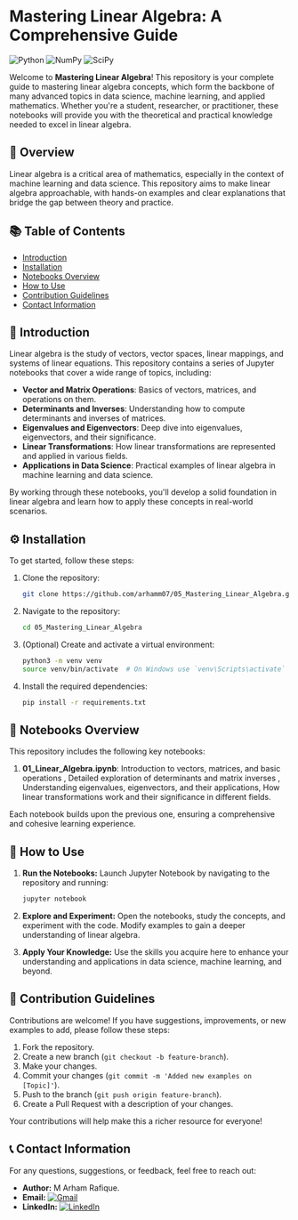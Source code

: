 
# Mastering Linear Algebra: A Comprehensive Guide

![Python](https://img.shields.io/badge/Python-v3.7%2B-brightgreen)
![NumPy](https://img.shields.io/badge/NumPy-v1.19.0%2B-blue)
![SciPy](https://img.shields.io/badge/SciPy-v1.5.0%2B-orange)

Welcome to **Mastering Linear Algebra**! This repository is your complete guide to mastering linear algebra concepts, which form the backbone of many advanced topics in data science, machine learning, and applied mathematics. Whether you're a student, researcher, or practitioner, these notebooks will provide you with the theoretical and practical knowledge needed to excel in linear algebra.

## 🌟 Overview

Linear algebra is a critical area of mathematics, especially in the context of machine learning and data science. This repository aims to make linear algebra approachable, with hands-on examples and clear explanations that bridge the gap between theory and practice.

## 📚 Table of Contents
- [Introduction](#introduction)
- [Installation](#installation)
- [Notebooks Overview](#notebooks-overview)
- [How to Use](#how-to-use)
- [Contribution Guidelines](#contribution-guidelines)
- [Contact Information](#contact-information)

## 📝 Introduction

Linear algebra is the study of vectors, vector spaces, linear mappings, and systems of linear equations. This repository contains a series of Jupyter notebooks that cover a wide range of topics, including:

- **Vector and Matrix Operations**: Basics of vectors, matrices, and operations on them.
- **Determinants and Inverses**: Understanding how to compute determinants and inverses of matrices.
- **Eigenvalues and Eigenvectors**: Deep dive into eigenvalues, eigenvectors, and their significance.
- **Linear Transformations**: How linear transformations are represented and applied in various fields.
- **Applications in Data Science**: Practical examples of linear algebra in machine learning and data science.

By working through these notebooks, you'll develop a solid foundation in linear algebra and learn how to apply these concepts in real-world scenarios.

## ⚙️ Installation

To get started, follow these steps:

1. Clone the repository:
    ```bash
    git clone https://github.com/arhamm07/05_Mastering_Linear_Algebra.git
    ```

2. Navigate to the repository:
    ```bash
    cd 05_Mastering_Linear_Algebra
    ```

3. (Optional) Create and activate a virtual environment:
    ```bash
    python3 -m venv venv
    source venv/bin/activate  # On Windows use `venv\Scripts\activate`
    ```

4. Install the required dependencies:
    ```bash
    pip install -r requirements.txt
    ```

## 📄 Notebooks Overview

This repository includes the following key notebooks:

1. **01_Linear_Algebra.ipynb**: Introduction to vectors, matrices, and basic operations , Detailed exploration of determinants and matrix inverses , Understanding eigenvalues, eigenvectors, and their applications, How linear transformations work and their significance in different fields.

Each notebook builds upon the previous one, ensuring a comprehensive and cohesive learning experience.

## 🚀 How to Use

1. **Run the Notebooks:** Launch Jupyter Notebook by navigating to the repository and running:
    ```bash
    jupyter notebook
    ```

2. **Explore and Experiment:** Open the notebooks, study the concepts, and experiment with the code. Modify examples to gain a deeper understanding of linear algebra.

3. **Apply Your Knowledge:** Use the skills you acquire here to enhance your understanding and applications in data science, machine learning, and beyond.

## 🤝 Contribution Guidelines

Contributions are welcome! If you have suggestions, improvements, or new examples to add, please follow these steps:

1. Fork the repository.
2. Create a new branch (`git checkout -b feature-branch`).
3. Make your changes.
4. Commit your changes (`git commit -m 'Added new examples on [Topic]'`).
5. Push to the branch (`git push origin feature-branch`).
6. Create a Pull Request with a description of your changes.

Your contributions will help make this a richer resource for everyone!

## 📞 Contact Information

For any questions, suggestions, or feedback, feel free to reach out:

- **Author:** M Arham Rafique.
- **Email:** [![Gmail](https://img.shields.io/badge/-arham7813@gmail.com-D14836?style=flat&logo=Gmail&logoColor=white)](mailto:arham7813@gmail.com)
- **LinkedIn:** [![LinkedIn](https://img.shields.io/badge/-Arham%20Rafique-blue?style=flat&logo=Linkedin&logoColor=white)](https://www.linkedin.com/in/arhamrafique007)

